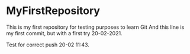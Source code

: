 # MyFirstRepository
This is my first repository for testing purposes to learn Git
And this line is my first commit, but with a first try 20-02-2021.

Test for correct push 20-02 11:43.